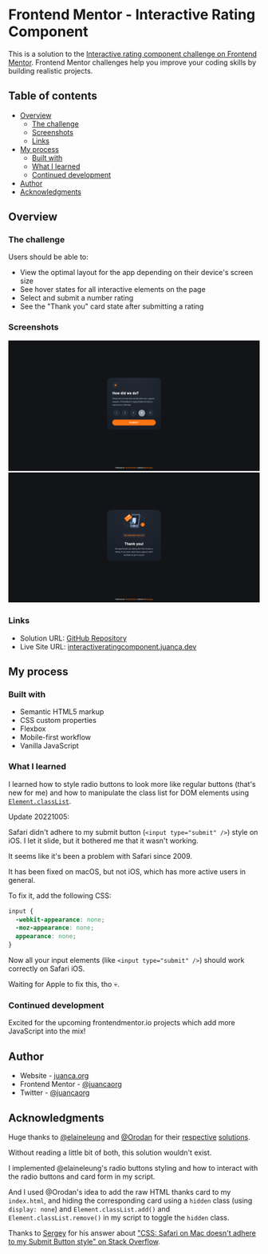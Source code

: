 # Frontend Mentor - Interactive Rating Component

This is a solution to the [Interactive rating component challenge on Frontend Mentor](https://www.frontendmentor.io/challenges/interactive-rating-component-koxpeBUmI). Frontend Mentor challenges help you improve your coding skills by building realistic projects.

## Table of contents

- [Overview](#overview)
  - [The challenge](#the-challenge)
  - [Screenshots](#screenshots)
  - [Links](#links)
- [My process](#my-process)
  - [Built with](#built-with)
  - [What I learned](#what-i-learned)
  - [Continued development](#continued-development)
- [Author](#author)
- [Acknowledgments](#acknowledgments)

## Overview

### The challenge

Users should be able to:

- View the optimal layout for the app depending on their device's screen size
- See hover states for all interactive elements on the page
- Select and submit a number rating
- See the "Thank you" card state after submitting a rating

### Screenshots

![](./images/screenshot.png)
![](./images/screenshot-thanks.png)

### Links

- Solution URL: [GitHub Repository](https://github.com/juancaorg/interactive-rating-component)
- Live Site URL: [interactiveratingcomponent.juanca.dev](https://interactiveratingcomponent.juanca.dev/)

## My process

### Built with

- Semantic HTML5 markup
- CSS custom properties
- Flexbox
- Mobile-first workflow
- Vanilla JavaScript

### What I learned

I learned how to style radio buttons to look more like regular buttons (that's new for me) and how to manipulate the class list for DOM elements using [`Element.classList`](https://developer.mozilla.org/en-US/docs/Web/API/Element/classList).

Update 20221005:

Safari didn't adhere to my submit button (`<input type="submit" />`) style on iOS. I let it slide, but it bothered me that it wasn't working.

It seems like it's been a problem with Safari since 2009.

It has been fixed on macOS, but not iOS, which has more active users in general.

To fix it, add the following CSS:

```css
input {
  -webkit-appearance: none;
  -moz-appearance: none;
  appearance: none;
}
```

Now all your input elements (like `<input type="submit" />`) should work correctly on Safari iOS.

Waiting for Apple to fix this, tho 💀.

### Continued development

Excited for the upcoming frontendmentor.io projects which add more JavaScript into the mix!

## Author

- Website - [juanca.org](https://www.juanca.org)
- Frontend Mentor - [@juancaorg](https://www.frontendmentor.io/profile/juancaorg)
- Twitter - [@juancaorg](https://twitter.com/juancaorg)

## Acknowledgments

Huge thanks to [@elaineleung](https://github.com/elaineleung) and [@Orodan](https://github.com/Orodan) for their [respective](https://github.com/elaineleung/frontendmentor/tree/main/interactiveratingcomponent) [solutions](https://github.com/Orodan/interactive-rating-component-main/).

Without reading a little bit of both, this solution wouldn't exist.

I implemented @elaineleung's radio buttons styling and how to interact with the radio buttons and card form in my script.

And I used @Orodan's idea to add the raw HTML thanks card to my `index.html`, and hiding the corresponding card using a `hidden` class (using `display: none`) and `Element.classList.add()` and `Element.classList.remove()` in my script to toggle the `hidden` class.

Thanks to [Sergey](https://stackoverflow.com/users/2591664/sergey) for his answer about ["CSS: Safari on Mac doesn't adhere to my Submit Button style" on Stack Overflow](https://stackoverflow.com/questions/1681826/css-safari-on-mac-doesnt-adhere-to-my-submit-button-style).

